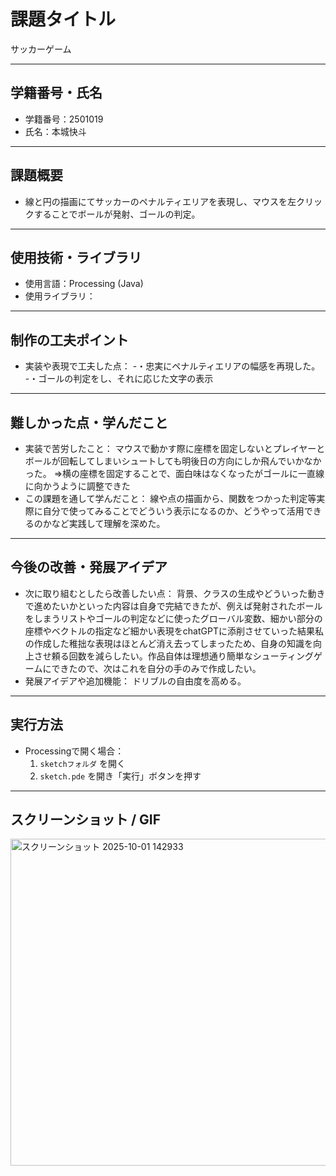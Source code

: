 # 課題タイトル
サッカーゲーム

---

## 学籍番号・氏名
- 学籍番号：2501019
- 氏名：本城快斗

---

## 課題概要
- 線と円の描画にてサッカーのペナルティエリアを表現し、マウスを左クリックすることでボールが発射、ゴールの判定。

---

## 使用技術・ライブラリ
- 使用言語：Processing (Java)
- 使用ライブラリ：
  

---

## 制作の工夫ポイント
- 実装や表現で工夫した点：
  -・忠実にペナルティエリアの幅感を再現した。
  -・ゴールの判定をし、それに応じた文字の表示

---

## 難しかった点・学んだこと
- 実装で苦労したこと：
  マウスで動かす際に座標を固定しないとプレイヤーとボールが回転してしまいシュートしても明後日の方向にしか飛んでいかなかった。
⇒横の座標を固定することで、面白味はなくなったがゴールに一直線に向かうように調整できた
- この課題を通して学んだこと：
  線や点の描画から、関数をつかった判定等実際に自分で使ってみることでどういう表示になるのか、どうやって活用できるのかなど実践して理解を深めた。

---

## 今後の改善・発展アイデア
- 次に取り組むとしたら改善したい点：
背景、クラスの生成やどういった動きで進めたいかといった内容は自身で完結できたが、例えば発射されたボールをしまうリストやゴールの判定などに使ったグローバル変数、細かい部分の座標やベクトルの指定など細かい表現をchatGPTに添削させていった結果私の作成した稚拙な表現はほとんど消え去ってしまったため、自身の知識を向上させ頼る回数を減らしたい。作品自体は理想通り簡単なシューティングゲームにできたので、次はこれを自分の手のみで作成したい。
- 発展アイデアや追加機能：
  ドリブルの自由度を高める。

---

## 実行方法
- Processingで開く場合：
  1. `sketchフォルダ` を開く
  2. `sketch.pde` を開き「実行」ボタンを押す

---

## スクリーンショット / GIF
<img width="801" height="523" alt="スクリーンショット 2025-10-01 142933" src="https://github.com/user-attachments/assets/9276d1f5-cd15-4ecd-bc40-364c644839e9" />
